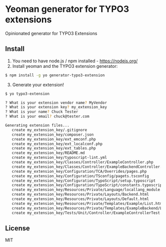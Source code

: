 # Yeoman generator for TYPO3 extensions

Opinionated generator for TYPO3 Extensions

## Install

1. You need to have node.js / npm installed - https://nodejs.org/
2. Install yeoman and the TYPO3 extension generator:

```bash
$ npm install -g yo generator-typo3-extension
```

3. Generate your extension!

```bash
$ yo typo3-extension

? What is your extension vendor name? MyVendor
? What is your extension key? my_extension_key
? What is your name? Chuck Tester
? What is your email? chuck@tester.com

Generating extension files...
   create my_extension_key/.gitignore
   create my_extension_key/composer.json
   create my_extension_key/ext_emconf.php
   create my_extension_key/ext_localconf.php
   create my_extension_key/ext_tables.php
   create my_extension_key/README.md
   create my_extension_key/typoscript-lint.yml
   create my_extension_key/Classes/Controller/ExampleController.php
   create my_extension_key/Classes/Controller/ExampleBackendController.php
   create my_extension_key/Configuration/TCA/Overrides/pages.php
   create my_extension_key/Configuration/TSconfig/pagets.tsconfig
   create my_extension_key/Configuration/TypoScript/setup.typoscript
   create my_extension_key/Configuration/TypoScript/constants.typoscript
   create my_extension_key/Resources/Private/Language/locallang_module.xlf
   create my_extension_key/Resources/Private/Layouts/Backend.html
   create my_extension_key/Resources/Private/Layouts/Default.html
   create my_extension_key/Resources/Private/Templates/Example/List.html
   create my_extension_key/Resources/Private/Templates/ExampleBackend/List.html
   create my_extension_key/Tests/Unit/Controller/ExampleControllerTest.php
```

## License

MIT